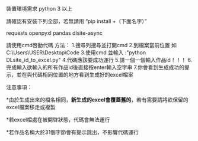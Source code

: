 裝置環境需求
python 3 以上

請確認有安裝下列全部，若無請用 “pip install +（下面名字）”

requests 
openpyxl 
pandas 
dlsite-async

請使用cmd啓動代碼
方法：
1.搜尋列搜尋並打開cmd
2.到檔案當前位置 如 C:\Users\USER\Desktop\Code
3.使用cmd 並輸入 :"python DLsite_id_to_excel.py"
4.代碼應該要成功運行
5.請一個一個輸入作品id！！！
6.完成輸入欲輸入的所有作品id後直接按enter輸入空字串
7.你會看到生成成功的提示，並在與代碼相同位置的地方看到生成好的excel檔案

注意事項：

*由於生成出來的檔名相同，**新生成的excel會覆蓋舊的**，若有需要請將欲保留的excel檔案移走或複製

*若excel檔處在被開啓狀態，代碼會無法運行

*若作品名稱大於31個字節會有提示跳出，不影響代碼運行